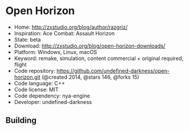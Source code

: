 # Open Horizon

- Home: http://zxstudio.org/blog/author/razgriz/
- Inspiration: Ace Combat: Assault Horizon
- State: beta
- Download: http://zxstudio.org/blog/open-horizon-downloads/
- Platform: Windows, Linux, macOS
- Keyword: remake, simulation, content commercial + original required, flight
- Code repository: https://github.com/undefined-darkness/open-horizon.git (@created 2014, @stars 146, @forks 15)
- Code language: C++
- Code license: MIT
- Code dependency: nya-engine
- Developer: undefined-darkness

## Building
